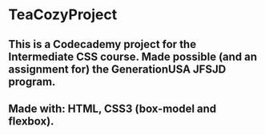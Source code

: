 # TeaCozyProject
## This is a Codecademy project for the Intermediate CSS course. Made possible (and an assignment for) the GenerationUSA JFSJD program.
## Made with: HTML, CSS3 (box-model and flexbox).

